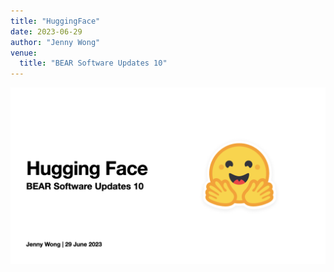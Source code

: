 ```yaml
---
title: "HuggingFace"
date: 2023-06-29
author: "Jenny Wong"
venue:
  title: "BEAR Software Updates 10"
---
```


[![Click here](./thumbnail.png)](./huggingface.pdf)